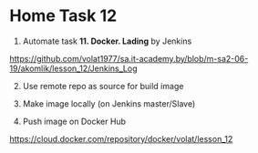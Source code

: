 # Home Task 12
1. Automate task **11. Docker. Lading** by Jenkins

https://github.com/volat1977/sa.it-academy.by/blob/m-sa2-06-19/akomlik/lesson_12/Jenkins_Log

2. Use remote repo as source for build image

3. Make image locally (on Jenkins master/Slave)

4. Push image on Docker Hub

https://cloud.docker.com/repository/docker/volat/lesson_12
